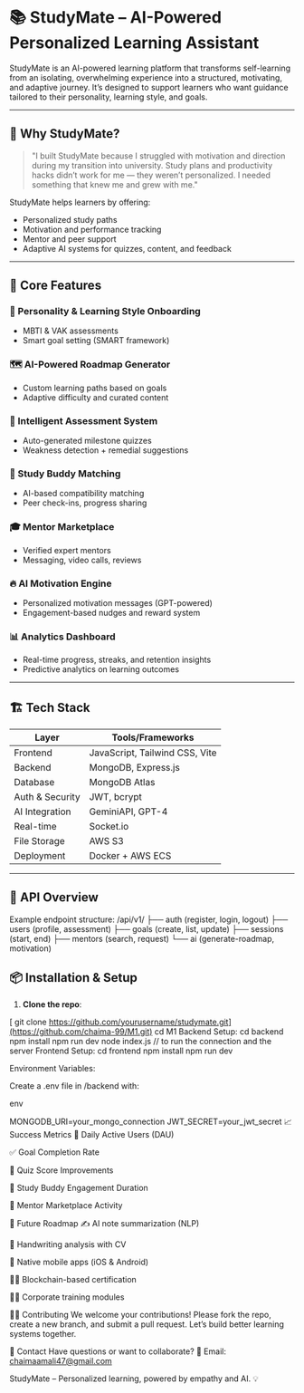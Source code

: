 # 📚 StudyMate – AI-Powered Personalized Learning Assistant

StudyMate is an AI-powered learning platform that transforms self-learning from an isolating, overwhelming experience into a structured, motivating, and adaptive journey. It’s designed to support learners who want guidance tailored to their personality, learning style, and goals.

---

## 🚀 Why StudyMate?

> "I built StudyMate because I struggled with motivation and direction during my transition into university. Study plans and productivity hacks didn’t work for me — they weren’t personalized. I needed something that knew me and grew with me."

StudyMate helps learners by offering:
- Personalized study paths
- Motivation and performance tracking
- Mentor and peer support
- Adaptive AI systems for quizzes, content, and feedback

---

## 🧠 Core Features

### 🧩 Personality & Learning Style Onboarding
- MBTI & VAK assessments
- Smart goal setting (SMART framework)

### 🗺️ AI-Powered Roadmap Generator
- Custom learning paths based on goals
- Adaptive difficulty and curated content

### 🧪 Intelligent Assessment System
- Auto-generated milestone quizzes
- Weakness detection + remedial suggestions

### 👯 Study Buddy Matching
- AI-based compatibility matching
- Peer check-ins, progress sharing

### 🎓 Mentor Marketplace
- Verified expert mentors
- Messaging, video calls, reviews

### 🔥 AI Motivation Engine
- Personalized motivation messages (GPT-powered)
- Engagement-based nudges and reward system

### 📊 Analytics Dashboard
- Real-time progress, streaks, and retention insights
- Predictive analytics on learning outcomes

---

## 🏗️ Tech Stack

| Layer            | Tools/Frameworks                        |
|------------------|------------------------------------------|
| Frontend         | JavaScript, Tailwind CSS, Vite |
| Backend          | MongoDB, Express.js         |
| Database         | MongoDB Atlas                            |
| Auth & Security  | JWT, bcrypt                              |
| AI Integration   | GeminiAPI, GPT-4                         |
| Real-time        | Socket.io                                |
| File Storage     | AWS S3                                   |
| Deployment       | Docker + AWS ECS                         |

---

## 🧪 API Overview

Example endpoint structure:
/api/v1/
├── auth (register, login, logout)
├── users (profile, assessment)
├── goals (create, list, update)
├── sessions (start, end)
├── mentors (search, request)
└── ai (generate-roadmap, motivation)



## 📦 Installation & Setup

1. **Clone the repo**:
   
  [ git clone https://github.com/yourusername/studymate.git](https://github.com/chaima-99/M1.git)
   cd M1
Backend Setup:
cd backend
npm install
npm run dev
node index.js // to run the connection and the server
Frontend Setup:
cd frontend
npm install
npm run dev


Environment Variables:

Create a .env file in /backend with:

env

MONGODB_URI=your_mongo_connection
JWT_SECRET=your_jwt_secret
📈 Success Metrics
📅 Daily Active Users (DAU)

✅ Goal Completion Rate

🧠 Quiz Score Improvements

🔁 Study Buddy Engagement Duration

💼 Mentor Marketplace Activity

🔮 Future Roadmap
✍️ AI note summarization (NLP)

🤖 Handwriting analysis with CV

📱 Native mobile apps (iOS & Android)

🧑‍💻 Blockchain-based certification

🧑‍🏫 Corporate training modules

🧑‍💻 Contributing
We welcome your contributions! Please fork the repo, create a new branch, and submit a pull request. Let’s build better learning systems together.

📩 Contact
Have questions or want to collaborate?
📧 Email: chaimaamali47@gmail.com

StudyMate – Personalized learning, powered by empathy and AI. 💡

